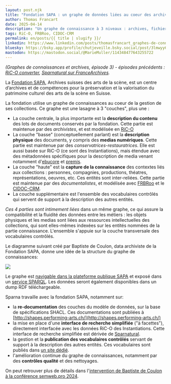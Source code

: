```yaml
---
layout: post.njk
title: "Fondation SAPA : un graphe de données liées au coeur des archives"
author: Thomas Francart
date: 2025-04-14
description: "Un graphe de connaissance à 3 niveaux : archives, fichiers media, entités nommées (connaissance)"
tags: RiC-O, FRBRoo, CIDOC-CRM
permalink: en/posts/{{ title | slugify }}/
linkedin: https://www.linkedin.com/posts/thomasfrancart_graphes-de-connaissances-et-archives-%C3%A9pisode-activity-7318237605584637971-MqBc
bluesky: https://bsky.app/profile/chutjeveille.bsky.social/post/3lmwyy6bm7c26
mastodon: https://mastodon.social/@MarieMuller/114348477643255722
---
```


_(Graphes de connaissances et archives, épisode 3) - épisodes précédents : [RiC-O converter](http://www.sparna.fr/en/posts/ric-o-converter-3-0-transition-from-ead-or-eac-to-archival-knowledge-graphs), [Sparnatural sur FranceArchives](https://blog.sparna.fr/2025/02/14/retour-sur-le-deploiement-de-sparnatural-pour-francearchives/)._

<p class="lead">La <a href="https://sapa.swiss/fr/">Fondation SAPA</a>, Archives suisses des arts de la scène, est un centre d’archives et de compétences pour la préservation et la valorisation du patrimoine culturel des arts de la scène en Suisse.

La fondation utilise un graphe de connaissances au coeur de la gestion de ses collections. Ce graphe est une lasagne à 3 "couches", plus une :

  - La couche centrale, la plus importante est la **description du contenu** des lots de documents conservés par la fondation. Cette partie est maintenue par des _archivistes_, et est modélisée en [RiC-O](https://www.ica.org/resource/records-in-contexts-conceptual-model/)
  - La couche "basse" (conceptuellement parlant) est la **description physique** des documents, y compris des **medias numériques**. Cette partie est maintenue par des _conservatrices-restauratrices_. Elle est aussi basée sur RiC-O (ce sont des Instantiations), mais étendue avec des métadonnées spécifiques pour la description de media venant notamment d'[ebucore](https://tech-metadata.ebu-it-tools.ch/ontologies/ebucore/index.html) et [premis](https://www.loc.gov/standards/premis/).
  - La couche "haute" est la **capture de la connaissance** des contextes liés aux collections : personnes, compagnies, productions, théatres, représentations, oeuvres, etc. Ces entités sont inter-reliées. Cette partie est maintenue par des _documentalistes_, et modélisée avec [FRBRoo](https://cidoc-crm.org/lrmoo/ModelVersion/frbroo-v.-3.0) et le [CIDOC-CRM](https://cidoc-crm.org).
  - La couche supplémentaire est l'ensemble des vocabulaires contrôlés qui servent de support à la description des autres entités.


_Ces 4 parties sont intimement liées_ dans un même graphe, ce qui assure la compatibilité et la fluidité des données entre les métiers : les objets physiques et les medias sont liées aux ressources intellectuelles des collections, qui sont elles-mêmes indexées sur les entités nommées de la partie connaissance. L'ensemble s'appuie sur la couche transversale des vocabulaires contrôlés.

Le diagramme suivant créé par Baptiste de Coulon, data archiviste de la Fondation SAPA, donne une idée de la structure du graphe de connaissances:

[![](/assets/posts-images/SAPA_modele-RDF.png)](/assets/posts-images/SAPA_modele-RDF.png)

Le graphe est [navigable dans la plateforme publique SAPA](https://www.performing-arts.ch) et exposé dans un [service SPARQL](https://www.performing-arts.ch/sparql). Les données seront également disponibles dans un dump RDF téléchargeable.


Sparna travaille avec la fondation SAPA, notamment sur:
  
  - la **re-documentation** des couches du modèle de données, sur la base de spécifications SHACL. Ces documentations sont publiées à [http://shapes.performing-arts.ch/](http://shapes.performing-arts.ch/)
  - la mise en place d'une **interface de recherche simplifiée** ("à facettes"), directement interfacée avec les données RiC-O des Instantiations. Cette interface de recherche simplifiée est dérivée de [Sparnatural](https://sparnatural.eu/).
  - la gestion et la **publication des vocabulaires contrôlés** servant de support à la description des autres entités. Ces vocabulaires sont publiés dans [un site dédié](http://vocab.performing-arts.ch/).
  - l'amélioration continue du graphe de connaissances, notamment par des **contrôles qualité** et des nettoyages.


On peut retrouver plus de détails dans l'[intervention de Baptiste de Coulon à la conférence semweb.pro 2024](https://semweb.pro/conference/2024/presentation/decoulon-impact_websem/).

